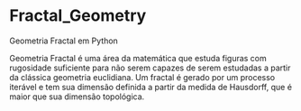 # Fractal_Geometry
Geometria Fractal em Python

Geometria Fractal é uma área da matemática que  estuda figuras com rugosidade suficiente para não serem capazes de serem estudadas a partir da clássica geometria euclidiana.
Um fractal é gerado por um processo iterável e tem sua dimensão definida a partir da medida de Hausdorff, que é maior que sua dimensão topológica.
